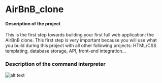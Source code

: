 # AirBnB_clone

#### Description of the project

This is the first step towards building your first full web application: the AirBnB clone. This first step is very important because you will use what you build during this project with all other following projects: HTML/CSS templating, database storage, API, front-end integration…


### Description of the command interpreter

![alt text](https://github.com/[username]/[reponame]/blob/[branch]/image.jpg?raw=true)
